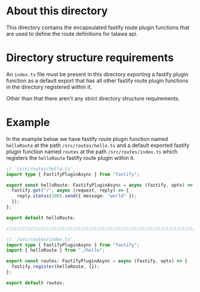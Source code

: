 # About this directory

This directory contains the encapsulated fastify route plugin functions that are used to define the route definitions for talawa api.

# Directory structure requirements

An `index.ts` file must be present in this directory exporting a fastify plugin function as a default export that has all other fastify route plugin functions in the directory registered within it.

Other than that there aren't any strict directory structure requirements.

# Example

In the example below we have fastify route plugin function named `helloRoute` at the path `/src/routes/hello.ts` and a default exported fastify plugin function named `routes` at the path `/src/routes/index.ts` which registers the `helloRoute` fastify route plugin within it.

```typescript
// `/src/routes/hello.ts`
import type { FastifyPluginAsync } from "fastify";

export const helloRoute: FastifyPluginAsync = async (fastify, opts) => {
  fastify.get("/", async (request, reply) => {
    reply.status(200).send({ message: "world" });
  });
};

export default helloRoute;

////////////////////////////////////////////////////////////////////////////////

// `/src/routes/index.ts`
import type { FastifyPluginAsync } from "fastify";
import { helloRoute } from "./hello";

export const routes: FastifyPluginAsync = async (fastify, opts) => {
  fastify.register(helloRoute, {});
};

export default routes;
```